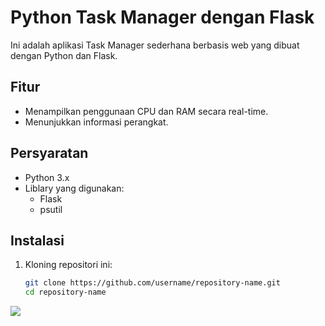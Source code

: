 # Python Task Manager dengan Flask

Ini adalah aplikasi Task Manager sederhana berbasis web yang dibuat dengan Python dan Flask.

## Fitur
- Menampilkan penggunaan CPU dan RAM secara real-time.
- Menunjukkan informasi perangkat.

## Persyaratan
- Python 3.x
- Liblary yang digunakan:
  - Flask
  - psutil

## Instalasi
1. Kloning repositori ini:
   ```bash
   git clone https://github.com/username/repository-name.git
   cd repository-name
   
![](screenshot.gif)
